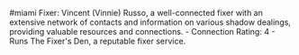 #miami 
Fixer: Vincent (Vinnie) Russo, a well-connected fixer with an extensive network of contacts and information on various shadow dealings, providing valuable resources and connections. - Connection Rating: 4 - Runs The Fixer's Den, a reputable fixer service.